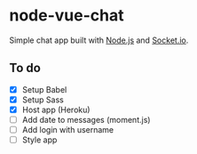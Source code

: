 # node-vue-chat

Simple chat app built with [Node.js](https://nodejs.org) and [Socket.io](https://socket.io/).

## To do

- [x] Setup Babel
- [x] Setup Sass
- [x] Host app (Heroku)
- [ ] Add date to messages (moment.js)
- [ ] Add login with username
- [ ] Style app
